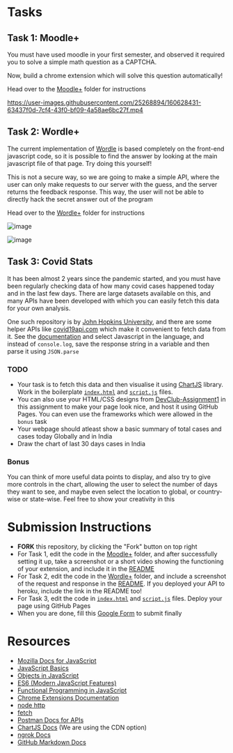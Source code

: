 # Tasks

## Task 1: Moodle+

You must have used moodle in your first semester, and observed it required you to solve a simple math question as a CAPTCHA.

Now, build a chrome extension which will solve this question automatically!

Head over to the [Moodle+](/Moodle+) folder for instructions

https://user-images.githubusercontent.com/25268894/160628431-63437f0d-7cf4-43f0-bf09-4a58ae6bc27f.mp4

## Task 2: Wordle+

The current implementation of [Wordle](https://www.nytimes.com/games/wordle/index.html) is based completely on the front-end javascript code, so it is possible to find the answer by looking at the main javascript file of that page. Try doing this yourself!

This is not a secure way, so we are going to make a simple API, where the user can only make requests to our server with the guess, and the server returns the feedback response. This way, the user will not be able to directly hack the secret answer out of the program

Head over to the [Wordle+](/Wordle+) folder for instructions

![image](https://user-images.githubusercontent.com/25268894/160629837-edce4530-21d5-4464-884b-8cff5bb92653.png)

![image](https://user-images.githubusercontent.com/25268894/160629894-aa46bd30-aabf-4fd4-8b25-509c2cfeb487.png)



## Task 3: Covid Stats

It has been almost 2 years since the pandemic started, and you must have been regularly checking data of how many covid cases happened today and in the last few days. There are large datasets available on this, and many APIs have been developed with which you can easily fetch this data for your own analysis. 

One such repository is by [John Hopkins University](https://github.com/CSSEGISandData/COVID-19), and there are some helper APIs like [covid19api.com](https://covid19api.com/) which make it convenient to fetch data from it. See the [documentation](https://documenter.getpostman.com/view/10808728/SzS8rjbc) and select Javascript in the language, and instead of `console.log`, save the response string in a variable and then parse it using `JSON.parse`

### TODO
* Your task is to fetch this data and then visualise it using [ChartJS](https://www.chartjs.org/) library. Work in the boilerplate [`index.html`](index.html) and [`script.js`](script.js) files.
* You can also use your HTML/CSS designs from [DevClub-Assignment1](https://github.com/as1605/DevClub-Assignment1) in this assignment to make your page look nice, and host it using GitHub Pages. You can even use the frameworks which were allowed in the `bonus` task
* Your webpage should atleast show a basic summary of total cases and cases today Globally and in India
* Draw the chart of last 30 days cases in India

### Bonus
You can think of more useful data points to display, and also try to give more controls in the chart, allowing the user to select the number of days they want to see, and maybe even select the location to global, or country-wise or state-wise. Feel free to show your creativity in this

# Submission Instructions

* **FORK** this repository, by clicking the "Fork" button on top right
* For Task 1, edit the code in the [Moodle+](/Moodle+/) folder, and after successfully setting it up, take a screenshot or a short video showing the functioning of your extension, and include it in the [README](/Moodle+/README.md)
* For Task 2, edit the code in the [Wordle+](/Wordle+/) folder, and include a screenshot of the request and response in the [README](/Wordle+/README.md). If you deployed your API to heroku, include the link in the README too!
* For Task 3, edit the code in [`index.html`](index.html) and [`script.js`](script.js) files. Deploy your page using GitHub Pages
* When you are done, fill this [Google Form](https://forms.gle/HxARCuEAaUdc5HsL8) to submit finally

# Resources

* [Mozilla Docs for JavaScript](https://developer.mozilla.org/en-US/docs/Web/JavaScript)
* [JavaScript Basics](https://youtu.be/W6NZfCO5SIk)
* [Objects in JavaScript](https://youtu.be/PFmuCDHHpwk)
* [ES6 (Modern JavaScript Features)](https://youtu.be/NCwa_xi0Uuc)
* [Functional Programming in JavaScript](https://youtu.be/e-5obm1G_FY)
* [Chrome Extensions Documentation](https://developer.chrome.com/docs/extensions/)
* [node http](https://youtu.be/aTThXMRxmiE)
* [fetch](https://youtu.be/Vj7W8pI-L6w)
* [Postman Docs for APIs](https://learning.postman.com/docs/getting-started/introduction/)
* [ChartJS Docs](https://www.chartjs.org/docs/latest/) (We are using the CDN option)
* [ngrok Docs](https://ngrok.com/docs)
* [GitHub Markdown Docs](https://docs.github.com/en/get-started/writing-on-github/getting-started-with-writing-and-formatting-on-github/basic-writing-and-formatting-syntax)
